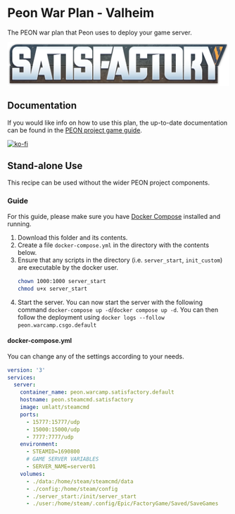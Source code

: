 # Peon War Plan - Valheim

The PEON war plan that Peon uses to deploy your game server.

![Satisfactory](./logo.png)

## Documentation

If you would like info on how to use this plan, the up-to-date documentation can be found in the [PEON project game guide](http://docs.warcamp.org/guides/games/satisfactory/).

[![ko-fi](https://ko-fi.com/img/githubbutton_sm.svg)](https://ko-fi.com/K3K567ILJ)

## Stand-alone Use

This recipe can be used without the wider PEON project components.

### Guide

For this guide, please make sure you have [Docker Compose](https://docs.docker.com.zh.xy2401.com/v17.12/compose/install/) installed and running.

1. Download this folder and its contents.
2. Create a file `docker-compose.yml` in the directory with the contents below.
3. Ensure that any scripts in the directory (i.e. `server_start`, `init_custom`) are executable by the docker user.
    ```bash
    chown 1000:1000 server_start
    chmod u+x server_start
    ```
4. Start the server. You can now start the server with the following command `docker-compose up -d`/`docker compose up -d`. You can then follow the deployment using `docker logs --follow peon.warcamp.csgo.default`

#### docker-compose.yml

You can change any of the settings according to your needs.

```yml
version: '3'
services:
  server:
    container_name: peon.warcamp.satisfactory.default
    hostname: peon.steamcmd.satisfactory
    image: umlatt/steamcmd
    ports:
      - 15777:15777/udp
      - 15000:15000/udp
      - 7777:7777/udp
    environment:
      - STEAMID=1690800
      # GAME SERVER VARIABLES
      - SERVER_NAME=server01
    volumes:
      - ./data:/home/steam/steamcmd/data
      - ./config:/home/steam/config
      - ./server_start:/init/server_start
      - ./user:/home/steam/.config/Epic/FactoryGame/Saved/SaveGames
```

